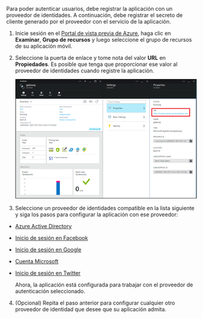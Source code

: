 

Para poder autenticar usuarios, debe registrar la aplicación con un proveedor de identidades. A continuación, debe registrar el secreto de cliente generado por el proveedor con el servicio de la aplicación.

1. Inicie sesión en el [Portal de vista previa de Azure], haga clic en **Examinar**, **Grupo de recursos** y luego seleccione el grupo de recursos de su aplicación móvil.

2. Seleccione la puerta de enlace y tome nota del valor **URL** en **Propiedades**. Es posible que tenga que proporcionar ese valor al proveedor de identidades cuando registre la aplicación.

   	![](./media/app-service-mobile-register-authentication/gateway-uri.png)

3. Seleccione un proveedor de identidades compatible en la lista siguiente y siga los pasos para configurar la aplicación con ese proveedor:

 - <a href="/es-es/documentation/articles/app-service-mobile-how-to-configure-active-directory-authentication-preview/" target="_blank">Azure Active Directory</a>
 - <a href="/es-es/documentation/articles/app-service-mobile-how-to-configure-facebook-authentication-preview/" target="_blank">Inicio de sesión en Facebook</a>
 - <a href="/es-es/documentation/articles/app-service-mobile-how-to-configure-google-authentication-preview/" target="_blank">Inicio de sesión en Google</a>
 - <a href="/es-es/documentation/articles/app-service-mobile-how-to-configure-microsoft-authentication-preview/" target="_blank">Cuenta Microsoft</a>
 - <a href="/es-es/documentation/articles/app-service-mobile-how-to-configure-twitter-authentication-preview/" target="_blank">Inicio de sesión en Twitter</a>

	Ahora, la aplicación está configurada para trabajar con el proveedor de autenticación seleccionado.

4. (Opcional) Repita el paso anterior para configurar cualquier otro proveedor de identidad que desee que su aplicación admita. 

<!-- URLs. -->
[Portal de vista previa de Azure]: https://portal.azure.com/

<!---HONumber=August15_HO6-->